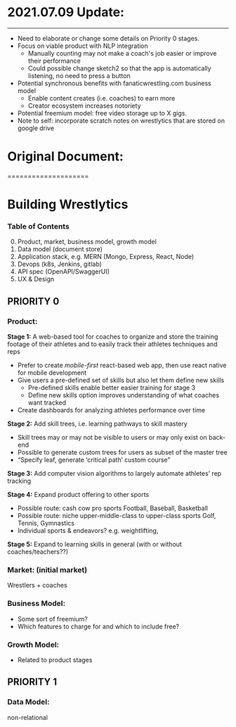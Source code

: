 # 2021.07.09 Update:
--------------------
+ Need to elaborate or change some details on Priority 0 stages.
+ Focus on viable product with NLP integration
    + Manually counting may not make a coach's job easier or improve their performance
    + Could possible change sketch2 so that the app is automatically listening, no need to press a button
+ Potential synchronous benefits with fanaticwrestling.com business model
    + Enable content creates (i.e. coaches) to earn more
    + Creator ecosystem increases notoriety
+ Potential freemium model: free video storage up to X gigs.
+ Note to self: incorporate scratch notes on wrestlytics that are stored on google drive


# Original Document:
====================

# Building Wrestlytics
### Table of Contents
0. Product, market, business model, growth model
1. Data model (document store)
2. Application stack, e.g. MERN (Mongo, Express, React, Node)
3. Devops (k8s, Jenkins, gitlab)
4. API spec (OpenAPI/SwaggerUI)
5. UX & Design


## PRIORITY 0
### Product:
**Stage 1:** A web-based tool for coaches to organize and store the training footage of their athletes and to easily track their athletes techniques and reps
+ Prefer to create *mobile-first* react-based web app, then use react native for mobile development
+ Give users a pre-defined set of skills but also let them define new skills
    + Pre-defined skills enable better easier training for stage 3
    + Define new skills option improves understanding of what coaches want tracked
+ Create dashboards for analyzing athletes performance over time

**Stage 2:** Add skill trees, i.e. learning pathways to skill mastery
+ Skill trees may or may not be visible to users or may only exist on back-end
+ Possible to generate custom trees for users as subset of the master tree
+ “Specify leaf, generate ‘critical path’ custom course”

**Stage 3:** Add computer vision algorithms to largely automate athletes’ rep tracking

**Stage 4:** Expand product offering to other sports
+ Possible route: cash cow pro sports Football, Baseball, Basketball
+ Possible route: niche upper-middle-class to upper-class sports Golf, Tennis, Gymnastics
+ Individual sports & endeavors? e.g. weightlifting, 

**Stage 5:** Expand to learning skills in general (with or without coaches/teachers??)



### Market: (initial market)
Wrestlers + coaches

### Business Model:
+ Some sort of freemium?
+ Which features to charge for and which to include free?


### Growth Model:
+ Related to product stages



## PRIORITY 1
### Data Model:
non-relational

